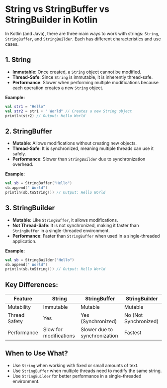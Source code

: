 # String vs StringBuffer vs StringBuilder in Kotlin

In Kotlin (and Java), there are three main ways to work with strings: `String`, `StringBuffer`, and `StringBuilder`. Each has different characteristics and use cases.

## 1. String
- **Immutable**: Once created, a `String` object cannot be modified.
- **Thread-Safe**: Since `String` is immutable, it is inherently thread-safe.
- **Performance**: Slower when performing multiple modifications because each operation creates a new `String` object.

**Example:**
```kotlin
val str1 = "Hello"
val str2 = str1 + " World" // Creates a new String object
println(str2) // Output: Hello World
```

## 2. StringBuffer
- **Mutable**: Allows modifications without creating new objects.
- **Thread-Safe**: It is synchronized, meaning multiple threads can use it safely.
- **Performance**: Slower than `StringBuilder` due to synchronization overhead.

**Example:**
```kotlin
val sb = StringBuffer("Hello")
sb.append(" World")
println(sb.toString()) // Output: Hello World
```

## 3. StringBuilder
- **Mutable**: Like `StringBuffer`, it allows modifications.
- **Not Thread-Safe**: It is not synchronized, making it faster than `StringBuffer` in a single-threaded environment.
- **Performance**: Faster than `StringBuffer` when used in a single-threaded application.

**Example:**
```kotlin
val sb = StringBuilder("Hello")
sb.append(" World")
println(sb.toString()) // Output: Hello World
```

## Key Differences:
| Feature       | String           | StringBuffer      | StringBuilder     |
|--------------|----------------|----------------|----------------|
| Mutability   | Immutable       | Mutable        | Mutable        |
| Thread Safety | Yes             | Yes (Synchronized) | No (Not Synchronized) |
| Performance  | Slow for modifications | Slower due to synchronization | Fastest |

## When to Use What?
- Use `String` when working with fixed or small amounts of text.
- Use `StringBuffer` when multiple threads need to modify the same string.
- Use `StringBuilder` for better performance in a single-threaded environment.
